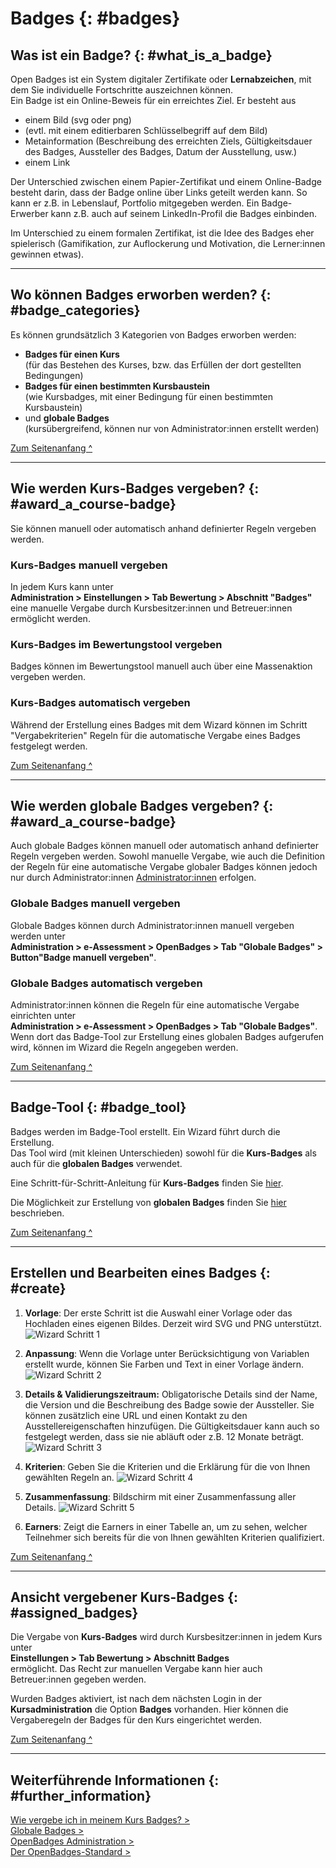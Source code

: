 # Badges {: #badges}

## Was ist ein Badge? {: #what_is_a_badge}

Open Badges ist ein System digitaler Zertifikate oder **Lernabzeichen**, mit dem Sie individuelle Fortschritte auszeichnen können.<br>
Ein Badge ist ein Online-Beweis für ein erreichtes Ziel. Er besteht aus

* einem Bild (svg oder png)
* (evtl. mit einem editierbaren Schlüsselbegriff auf dem Bild)
* Metainformation (Beschreibung des erreichten Ziels, Gültigkeitsdauer des Badges, Aussteller des Badges, Datum der Ausstellung, usw.)
* einem Link

Der Unterschied zwischen einem Papier-Zertifikat und einem Online-Badge besteht darin, dass der Badge online über Links geteilt werden kann. So kann er z.B. in Lebenslauf, Portfolio mitgegeben werden.
Ein Badge-Erwerber kann z.B. auch auf seinem LinkedIn-Profil die Badges einbinden.

Im Unterschied zu einem formalen Zertifikat, ist die Idee des Badges eher spielerisch (Gamifikation, zur Auflockerung und Motivation, die Lerner:innen gewinnen etwas).


---

## Wo können Badges erworben werden? {: #badge_categories}

Es können grundsätzlich 3 Kategorien von Badges erworben werden:

* **Badges für einen Kurs**<br> (für das Bestehen des Kurses, bzw. das Erfüllen der dort gestellten Bedingungen)
* **Badges für einen bestimmten Kursbaustein**<br> (wie Kursbadges, mit einer Bedingung für einen bestimmten Kursbaustein)
* und **globale Badges**<br> (kursübergreifend, können nur von Administrator:innen erstellt werden) 


[Zum Seitenanfang ^](#badges)

---

## Wie werden Kurs-Badges vergeben? {: #award_a_course-badge}

Sie können manuell oder automatisch anhand definierter Regeln vergeben werden.

### Kurs-Badges manuell vergeben

In jedem Kurs kann unter<br>
**Administration > Einstellungen > Tab Bewertung > Abschnitt "Badges"**<br>
eine manuelle Vergabe durch Kursbesitzer:innen und Betreuer:innen ermöglicht werden.

### Kurs-Badges im Bewertungstool vergeben

Badges können im Bewertungstool manuell auch über eine Massenaktion vergeben werden.

### Kurs-Badges automatisch vergeben

Während der Erstellung eines Badges mit dem Wizard können im Schritt "Vergabekriterien" Regeln für die automatische Vergabe eines Badges festgelegt werden.

[Zum Seitenanfang ^](#badges)

---

## Wie werden globale Badges vergeben? {: #award_a_course-badge}

Auch globale Badges können manuell oder automatisch anhand definierter Regeln vergeben werden.
Sowohl manuelle Vergabe, wie auch die Definition der Regeln für eine automatische Vergabe globaler Badges können jedoch nur durch Administrator:innen [Administrator:innen](../../manual_admin/administration/e-Assessment_openBadges.de.md) erfolgen.

### Globale Badges manuell vergeben

Globale Badges können durch Administrator:innen manuell vergeben werden unter<br>
**Administration > e-Assessment > OpenBadges > Tab "Globale Badges" > Button"Badge manuell vergeben"**.<br>

### Globale Badges automatisch vergeben

Administrator:innen können die Regeln für eine automatische Vergabe einrichten unter<br>
**Administration > e-Assessment > OpenBadges > Tab "Globale Badges"**.<br>
Wenn dort das Badge-Tool zur Erstellung eines globalen Badges aufgerufen wird, können im Wizard die Regeln angegeben werden. 

[Zum Seitenanfang ^](#badges)

---

## Badge-Tool {: #badge_tool}

Badges werden im Badge-Tool erstellt. Ein Wizard führt durch die Erstellung.<br> Das Tool wird (mit kleinen Unterschieden) sowohl für die **Kurs-Badges** als auch für die **globalen Badges** verwendet.

Eine Schritt-für-Schritt-Anleitung für **Kurs-Badges** finden Sie [hier](../../manual_how-to/badges/badges.de.md).

Die Möglichkeit zur Erstellung von **globalen Badges** finden Sie [hier](../../manual_admin/administration/e-Assessment_openBadges.de.md) beschrieben.


[Zum Seitenanfang ^](#badges)

---

## Erstellen und Bearbeiten eines Badges {: #create}

1. **Vorlage**: Der erste Schritt ist die Auswahl einer Vorlage oder das Hochladen eines eigenen Bildes. Derzeit wird SVG und PNG unterstützt.
![Wizard Schritt 1](assets/badges-wizard-1.de.jpg)

2. **Anpassung**: Wenn die Vorlage unter Berücksichtigung von Variablen erstellt wurde, können Sie Farben und Text in einer Vorlage ändern.
![Wizard Schritt 2](assets/badges-wizard-2.de.jpg)

3. **Details & Validierungszeitraum:** Obligatorische Details sind der Name, die Version und die Beschreibung des Badge sowie der Aussteller. Sie können zusätzlich eine URL und einen Kontakt zu den Ausstellereigenschaften hinzufügen. Die Gültigkeitsdauer kann auch so festgelegt werden, dass sie nie abläuft oder z.B. 12 Monate beträgt.
![Wizard Schritt 3](assets/badges-wizard-3.de.jpg)

4. **Kriterien**: Geben Sie die Kriterien und die Erklärung für die von Ihnen gewählten Regeln an.
![Wizard Schritt 4](assets/badges-wizard-4.de.jpg)

5. **Zusammenfassung**: Bildschirm mit einer Zusammenfassung aller Details.
![Wizard Schritt 5](assets/badges-wizard-5.de.jpg)

6. **Earners**: Zeigt die Earners in einer Tabelle an, um zu sehen, welcher Teilnehmer sich bereits für die von Ihnen gewählten Kriterien qualifiziert.

[Zum Seitenanfang ^](#badges)

---

## Ansicht vergebener Kurs-Badges {: #assigned_badges}

Die Vergabe von **Kurs-Badges** wird durch Kursbesitzer:innen in jedem Kurs unter<br>
**Einstellungen > Tab Bewertung > Abschnitt Badges** <br>
ermöglicht. Das Recht zur manuellen Vergabe kann hier auch Betreuer:innen gegeben werden.

Wurden Badges aktiviert, ist nach dem nächsten Login in der **Kursadministration** die Option **Badges** vorhanden. Hier können die Vergaberegeln der Badges für den Kurs eingerichtet werden.


[Zum Seitenanfang ^](#badges)

---

## Weiterführende Informationen  {: #further_information}

[Wie vergebe ich in meinem Kurs Badges? >](../../manual_how-to/badges/badges.de.md)<br>
[Globale Badges >](../../manual_admin/administration/e-Assessment_openBadges.de.md#global_badges)<br>
[OpenBadges Administration >](../../manual_admin/administration/e-Assessment_openBadges.de.md)<br>
[Der OpenBadges-Standard >](https://www.imsglobal.org/activity/openbadges)<br>

